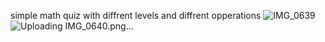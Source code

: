 simple math quiz with diffrent levels and diffrent opperations 
![IMG_0639](https://github.com/user-attachments/assets/40cd528a-7678-4958-a2f8-db9927c63e8a)
![Uploading IMG_0640.png…]()
